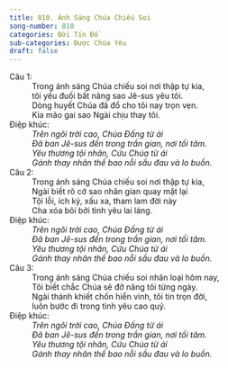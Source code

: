 ```yaml
---
title: 810. Ánh Sáng Chúa Chiếu Soi
song-number: 810
categories: Đời Tín Đồ
sub-categories: Được Chúa Yêu
draft: false
---
```

<dl><dt>Câu 1:</dt><dd data-verse="1">Trong ánh sáng Chúa chiếu soi nơi thập tự kia, <br/>tôi yếu đuối bất năng sao Jê-sus yêu tôi. <br/>Dòng huyết Chúa đã đổ cho tôi nay trọn vẹn. <br/>Kia mão gai sao Ngài chịu thay tôi. </dd><dt>Điệp khúc:</dt><dd data-chorus="1"><em>Trên ngôi trời cao, Chúa Đấng từ ái <br/>Đã ban Jê-sus đến trong trần gian, nơi tối tăm. <br/>Yêu thương tội nhân, Cứu Chúa từ ái <br/>Gánh thay nhân thế bao nỗi sầu đau và lo buồn. </em></dd><dt>Câu 2:</dt><dd data-verse="2">Trong ánh sáng Chúa chiếu soi nơi thập tự kia, <br/>Ngài biết rõ cớ sao nhân gian quay mặt lại <br/>Tội lỗi, ích kỷ, xấu xa, tham lam đời này <br/>Cha xóa bôi bởi tình yêu lai láng. </dd><dt>Điệp khúc:</dt><dd data-chorus="1"><em>Trên ngôi trời cao, Chúa Đấng từ ái <br/>Đã ban Jê-sus đến trong trần gian, nơi tối tăm. <br/>Yêu thương tội nhân, Cứu Chúa từ ái <br/>Gánh thay nhân thế bao nỗi sầu đau và lo buồn. </em></dd><dt>Câu 3:</dt><dd data-verse="3">Trong ánh sáng Chúa chiếu soi nhân loại hôm nay, <br/>Tôi biết chắc Chúa sẽ đỡ nâng tôi từng ngày. <br/>Ngài thánh khiết chốn hiển vinh, tôi tin trọn đời, <br/>luôn bước đi trong tình yêu cao quý. </dd><dt>Điệp khúc:</dt><dd data-chorus="1"><em>Trên ngôi trời cao, Chúa Đấng từ ái <br/>Đã ban Jê-sus đến trong trần gian, nơi tối tăm. <br/>Yêu thương tội nhân, Cứu Chúa từ ái <br/>Gánh thay nhân thế bao nỗi sầu đau và lo buồn. </em></dd></dl>